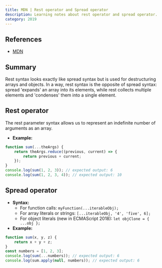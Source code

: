 ```yaml
---
title: MDN | Rest operator and Spread operator
description: Learning notes about rest operator and spread operator.
category: 2019
---
```


## References

- [MDN](https://developer.mozilla.org/en-US/)

## Summary

Rest syntax looks exactly like spread syntax but is used for destructuring arrays and objects. In a way, rest syntax is the opposite of spread syntax: spread 'expands' an array into its elements, while rest collects multiple elements and 'condenses' them into a single element.

## Rest operator

The rest parameter syntax allows us to represent an indefinite number of arguments as an array.

- **Example:**

```js
function sum(...theArgs) {
	return theArgs.reduce((previous, current) => {
		return previous + current;
	});
}
console.log(sum(1, 2, 3)); // expected output: 6
console.log(sum(1, 2, 3, 4)); // expected output: 10
```

## Spread operator

- **Syntax:**
  - For function calls: `myFunction(...iterableObj);`
  - For array literals or strings: `[...iterableObj, '4', 'five', 6];`
  - For object literals (new in ECMAScript 2018): `let objClone = { ...obj };`
- **Example:**

```js
function sum(x, y, z) {
	return x + y + z;
}
const numbers = [1, 2, 3];
console.log(sum(...numbers)); // expected output: 6
console.log(sum.apply(null, numbers)); // expected output: 6
```
